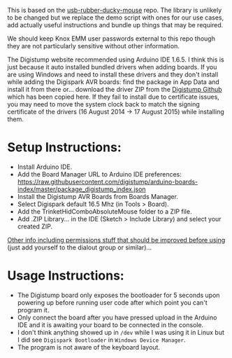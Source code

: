 This is based on the [usb-rubber-ducky-mouse](https://github.com/jfedor2/usb-rubber-ducky-mouse) repo. The library is unlikely to be changed but we replace the demo script with ones for our use cases, add actually useful instructions and bundle up things that may be required.

We should keep Knox EMM user passwords external to this repo though they are not particularly sensitive without other information.

The Digistump website recommended using Arduino IDE 1.6.5. I think this is just because it auto installed bundled drivers when adding boards. If you are using Windows and need to install these drivers and they don't install while adding the Digispark AVR boards: find the package in App Data and install it from there or... download the driver ZIP from the [Digistump Github](https://github.com/digistump/DigistumpArduino/releases) which has been copied here. If they fail to install due to certificate issues, you may need to move the system clock back to match the signing certificate of the drivers (16 August 2014 -> 17 August 2015) while installing them.

# Setup Instructions:
 - Install Arduino IDE.
 - Add the Board Manager URL to Arduino IDE preferences: https://raw.githubusercontent.com/digistump/arduino-boards-index/master/package_digistump_index.json
 - Install the Digistump AVR Boards from Boards Manager.
 - Select Digispark default 16.5 Mhz (in Tools > Board).
 - Add the TrinketHidComboAbsoluteMouse folder to a ZIP file.
 - Add .ZIP Library... in the IDE (Sketch > Include Library) and select your created ZIP.

[Other info including permissions stuff that should be improved before using](https://startingelectronics.org/tutorials/arduino/digispark/digispark-linux-setup/) (just add yourself to the dialout group or similar)...

# Usage Instructions:
 - The Digistump board only exposes the bootloader for 5 seconds upon powering up before running user code after which point you can't program it.
 - Only connect the board after you have pressed upload in the Arduino IDE and it is awaiting your board to be connected in the console.
 - I don't think anything showed up in `/dev` while I was using it in Linux but I did see `Digispark Bootloader` in `Windows Device Manager`.
 - The program is not aware of the keyboard layout.
